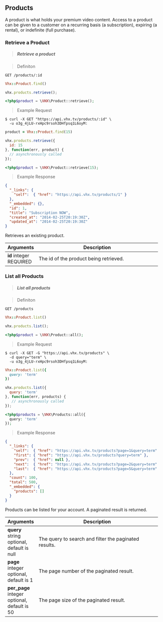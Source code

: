 <!-- ___PRODUCTS____________________________ -->
<h2 class="head-3 margin-top-xlarge padding-top-xlarge border-top margin-bottom-medium" id="products">Products</h2>

<section class="text-2 contain">
  <p>A product is what holds your premium video content. Access to a product can be given to a customer on a recurring basis (a subscription), expiring (a rental), or indefinite (full purchase).</p>
</section>

<h3 class="text-2 text--navy text--bold margin-top-large margin-bottom-medium" id="product-retrieve">Retrieve a Product</h3>

> <h5 class="head-5 text--white margin-bottom-medium">Retrieve a product</h5>

> Definiton

```shell
GET /products/:id
```

```ruby
Vhx::Product.find()
```

```javascript
vhx.products.retrieve();
```

```php
<?php$product = \VHX\Product::retrieve();
```

> Example Request

```shell
$ curl -X GET "https://api.vhx.tv/products/:id" \
  -u o3g_4jLU-rxHpc9rsoh3DHfpsq1L6oyM:
```

```ruby
product = Vhx::Product.find(15)
```

```javascript
vhx.products.retrieve({
  id: 15
}, function(err, product) {
  // asynchronously called
});
```

```php
<?php$product = \VHX\Product::retrieve(15);
```

> Example Response

```json
{
  "_links": {
    "self":  { "href": "https://api.vhx.tv/products/1" }
  },
  "_embedded": {},
  "id": 1,
  "title": "Subscription NOW",
  "created_at": "2014-02-25T20:19:30Z",
  "updated_at": "2014-02-25T20:19:30Z"
}
```
<section class="text-2 contain">
  <p>Retrieves an existing product.</p>
</section>

<table>
  <thead>
    <tr class="text-2">
      <th class="padding-medium nowrap">Arguments</th>
      <th class="padding-medium" width="100%">Description</th>
    </tr>
  </thead>

  <tbody>
    <tr class="text-2 border-bottom border--light-gray">
      <td>
        <strong class="is-block text--navy">id</strong>
        <span class="is-block text--transparent text-3">integer</span>
        <span class="text--yellow text-3">REQUIRED</span>
      </td>
      <td>The id of the product being retrieved.</td>
    </tr>
  </tbody>
</table>

<h3 class="text-2 text--navy text--bold margin-top-large margin-bottom-medium" id="product-list">List all Products</h3>

> <h5 class="head-5 text--white margin-bottom-medium">List all products</h5>

> Definiton


```shell
GET /products
```

```ruby
Vhx::Product.list()
```

```javascript
vhx.products.list();
```

```php
<?php$product = \VHX\Product::all();
```

> Example Request

```shell
$ curl -X GET -G "https://api.vhx.tv/products" \
  -d query="term" \
  -u o3g_4jLU-rxHpc9rsoh3DHfpsq1L6oyM:
```

```ruby
Vhx::Product.list({
  query: 'term'
})
```

```javascript
vhx.products.list({
  query: 'term'
}, function(err, products) {
   // asynchronously called
});
```

```php
<?php$products = \VHX\Products::all({
  query: 'term'
});
```

> Example Response

```json
{
  "_links": {
    "self":  { "href": "https://api.vhx.tv/products?page=1&query=term" },
    "first": { "href": "https://api.vhx.tv/products?query=term" },
    "prev":  { "href": null },
    "next":  { "href": "https://api.vhx.tv/products?page=2&query=term" },
    "last":  { "href": "https://api.vhx.tv/products?page=5&query=term" }
  },
  "count": 100,
  "total": 500,
  "_embedded": {
    "products": []
  }
}
```

<section class="text-2 contain margin-bottom-medium">
  <p>Products can be listed for your account. A paginated result is returned.</p>
</section>

<table>
  <thead>
    <tr class="text-2">
      <th class="padding-medium nowrap">Arguments</th>
      <th class="padding-medium" width="100%">Description</th>
    </tr>
  </thead>

  <tbody>
    <tr class="text-2 border-bottom border--light-gray">
      <td>
        <strong class="is-block text--navy">query</strong>
        <span class="is-block text--transparent text-3">string</span>
        <span class="text--transparent text-3">optional, default is null</span>
      </td>
      <td>The query to search and filter the paginated results.</td>
    </tr>
    <tr class="text-2 border-bottom border--light-gray">
      <td>
        <strong class="is-block text--navy">page</strong>
        <span class="is-block text--transparent text-3">integer</span>
        <span class="text--transparent text-3">optional, default is 1</span>
      </td>
      <td>The page number of the paginated result.</td>
    </tr>
    <tr class="text-2 border-bottom border--light-gray">
      <td>
        <strong class="is-block text--navy">per_page</strong>
        <span class="is-block text--transparent text-3">integer</span>
        <span class="text--transparent text-3">optional, default is 50</span>
      </td>
      <td>The page size of the paginated result.</td>
    </tr>
  </tbody>
</table>
